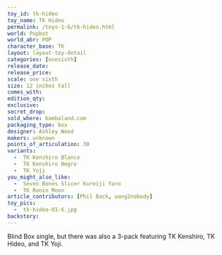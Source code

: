 ```yaml
---
toy_id: tk-hideo
toy_name: TK Hideo
permalink: /toys-1-6/tk-hideo.html
world: Popbot
world_abr: POP
character_base: TK
layout: layout-toy-detail
categories: [onesixth]
release_date: 
release_price: 
scale: one sixth
size: 12 inches tall
comes_with: 
edition_qty: 
exclusive: 
secret_drop:
sold_where: bambaland.com
packaging_type: box
designer: Ashley Wood
makers: unknown
points_of_articulation: 30
variants: 
  -  TK Kenshiro Blanco
  -  TK Kenshiro Negro
  -  TK Yoji
you_might_also_like:
  -  Seven Bones Slicer Kureiji Yaro
  -  TK Ronin Moon
article_contributors: [Phil Back, wang2nobody]
toy_pics:
  -  tk-hideo-01-6.jpg
backstory:
---
```

Blind Box single, but there was also a 3-pack featuring TK Kenshiro, TK Hideo, and TK Yoji.